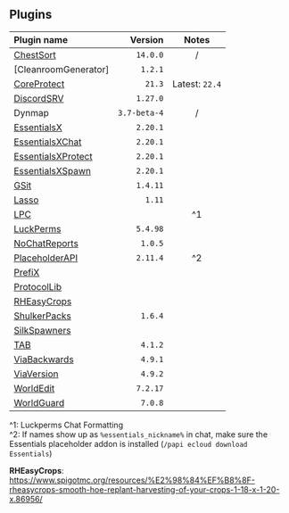 
## Plugins

| Plugin name                                                                                                     |      Version |      Notes     |
|:--------------------------------------------------------------------------------------------------------------- | ------------:|:--------------:|
| [ChestSort](https://www.spigotmc.org/resources/chestsort-api.59773/)                                            |     `14.0.0` |        /       |
| [CleanroomGenerator]                                                                                            |      `1.2.1` |                |
| [CoreProtect](https://www.spigotmc.org/resources/coreprotect.8631/)                                             |       `21.3` | Latest: `22.4` |
| [DiscordSRV](https://www.spigotmc.org/resources/discordsrv.18494/)                                              |     `1.27.0` |                |
| Dynmap                                                                                                          | `3.7-beta-4` |        /       |
| [EssentialsX](https://www.spigotmc.org/resources/essentialsx.9089/)                                             |     `2.20.1` |                |
| [EssentialsXChat](https://www.spigotmc.org/resources/essentialsx.9089/)                                         |     `2.20.1` |                |
| [EssentialsXProtect](https://www.spigotmc.org/resources/essentialsx.9089/)                                      |     `2.20.1` |                |
| [EssentialsXSpawn](https://www.spigotmc.org/resources/essentialsx.9089/)                                        |     `2.20.1` |                |
| [GSit](https://www.spigotmc.org/resources/gsit-modern-sit-seat-and-chair-lay-and-crawl-plugin-1-16-1-21.62325/) |     `1.4.11` |                |
| [Lasso](https://www.spigotmc.org/resources/lasso.54815/)                                                        |       `1.11` |                |
| [LPC](https://www.spigotmc.org/resources/lpc-chat-formatter-1-7-10-1-20.68965/)                                 |              |       ^1       |
| [LuckPerms](https://www.spigotmc.org/resources/luckperms.28140/)                                                |     `5.4.98` |                |
| [NoChatReports](https://www.spigotmc.org/resources/nochatreports-1-19-1-20-6.102931/)                           |      `1.0.5` |                |
| [PlaceholderAPI](https://www.spigotmc.org/resources/placeholderapi.6245/)                                       |     `2.11.4` |       ^2       |
| [PrefiX](https://www.spigotmc.org/resources/prefix-custom-tag-manager-1-8-1-21.70359/)                          |              |                |
| [ProtocolLib](https://www.spigotmc.org/resources/protocollib.1997/)                                             |              |                |
| [RHEasyCrops]()                                                                                                 |              |                |
| [ShulkerPacks](https://www.spigotmc.org/resources/shulker-backpacks-1-13-1-19.67466/)                           |      `1.6.4` |                |
| [SilkSpawners](https://www.spigotmc.org/resources/silkspawners-versions-1-8-8-1-20-4.60063/)                    |              |                |
| [TAB](https://www.spigotmc.org/resources/tab-1-5-1-21.57806/)                                                   |      `4.1.2` |                |
| [ViaBackwards](https://www.spigotmc.org/resources/viabackwards.27448/)                                          |      `4.9.1` |                |
| [ViaVersion](https://www.spigotmc.org/resources/viaversion.19254/)                                              |      `4.9.2` |                |
| [WorldEdit](https://enginehub.org/worldedit)                                                                    |     `7.2.17` |                |
| [WorldGuard](https://enginehub.org/worldguard)                                                                  |      `7.0.8` |                |

^1: Luckperms Chat Formatting  
^2: If names show up as `%essentials_nickname%` in chat, make sure the Essentials placeholder addon is installed (`/papi ecloud download Essentials`)

**RHEasyCrops**: https://www.spigotmc.org/resources/%E2%98%84%EF%B8%8F-rheasycrops-smooth-hoe-replant-harvesting-of-your-crops-1-18-x-1-20-x.86956/